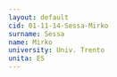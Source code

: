 ```yaml
---
layout: default 
cid: 01-11-14-Sessa-Mirko
surname: Sessa
name: Mirko
university: Univ. Trento
unita: ES
---
```

